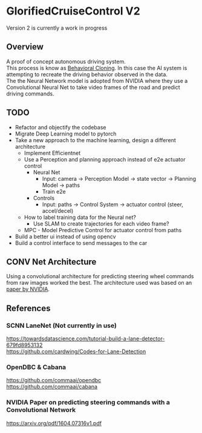 # GlorifiedCruiseControl V2

Version 2 is currently a work in progress

## Overview
A proof of concept autonomous driving system.<br/>
This process is know as [Behavioral Cloning](https://arxiv.org/abs/1805.01954). In this case the AI system is attempting to recreate the driving behavior observed in the data.<br/>
The the Neural Network model is adopted from NVIDIA where they use a Convolutional Neural Net to take video frames of the road and predict driving commands.<br/>

## TODO
* Refactor and objectify the codebase
* Migrate Deep Learning model to pytorch
* Take a new approach to the machine learning, design a different architecture
    * Implement Efficientnet
    * Use a Perception and planning approach instead of e2e actuator control
        * Neural Net
            * Input: camera -> Perception Model -> state vector -> Planning Model -> paths
            * Train e2e
        * Controls
            * Input: paths -> Control System -> actuator control (steer, accel/decel)
    * How to label training data for the Neural net?
        * Use SLAM to create trajectories for each video frame?
    * MPC - Model Predictive Control for actuator control from paths
* Build a better ui instead of using opencv
* Build a control interface to send messages to the car

## CONV Net Architecture
Using a convolutional architecture for predicting steering wheel commands from raw images worked the best. The architecture used was based on an [paper by NVIDIA](https://arxiv.org/pdf/1604.07316v1.pdf).

## References
### SCNN LaneNet (Not currently in use)
https://towardsdatascience.com/tutorial-build-a-lane-detector-679fd8953132<br/>
https://github.com/cardwing/Codes-for-Lane-Detection
### OpenDBC & Cabana
https://github.com/commaai/opendbc<br/>
https://github.com/commaai/cabana
### NVIDIA Paper on predicting steering commands with a Convolutional Network
https://arxiv.org/pdf/1604.07316v1.pdf
